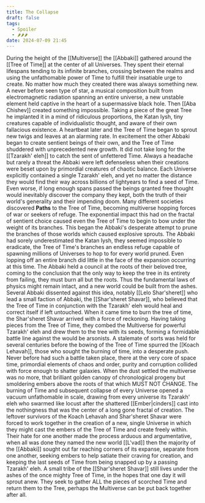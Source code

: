 ```yaml
---
title: The Collapse
draft: false
tags:
  - Spoiler
  - 🌶🌶🌶
date: 2024-07-09 21:45
---
```

During the height of the [[Multiverse]] the [[Abbaki]] gathered around the [[Tree of Time]] at the center of all Universes. They spent their eternal lifespans tending to its infinite branches, crossing between the realms and using the unfathomable power of Time to fulfill their insatiable urge to create. No matter how much they created there was always something new. A never before seen type of star, a musical composition built from electromagnetic radiation spanning an entire universe, a new unstable element held captive in the heart of a supermassive black hole. Then [[Aba Chishev]] created something impossible. Taking a piece of the great Tree he implanted it in a mind of ridiculous proportions, the Katan Iysh, tiny creatures capable of individualistic thought, and aware of their own fallacious existence. A heartbeat later and the Tree of Time began to sprout new twigs and leaves at an alarming rate. In excitement the other Abbaki began to create sentient beings of their own, and the Tree of Time shuddered with unprecedented new growth. 
It did not take long for the [[Tzarakh' eleh]] to catch the sent of unfettered Time. Always a headache but rarely a threat the Abbaki were left defenseless when their creations were beset upon by primordial creatures of chaotic balance. Each Universe explicitly contained a single Tzarakh' eleh, and yet no matter the distance they would find their way across billions of lightyears to find a seed of Time. Even worse, if long enough spans passed the beings granted free thought would inevitably discover the company they kept, both the truth of their world's generality and their impending doom. Many different societies discovered **Paths** to the Tree of Time, becoming multiverse hopping forces of war or seekers of refuge. The exponential impact this had on the fractal of sentient choice caused even the Tree of Time to begin to bow under the weight of its branches. This began the Abbaki's desperate attempt to prune the branches of those worlds which caused explosive sprouts.
The Abbaki had sorely underestimated the Katan Iysh, they seemed impossible to eradicate, the Tree of Time's branches an endless refuge capable of spawning millions of Universes to hop to for every world pruned. Even lopping off an entire branch did little in the face of the expansion occurring at this time. The Abbaki held a council at the roots of their beloved tree, coming to the conclusion that the only way to keep the tree in its entirety from failing, they must burn all but the roots. Thus the fundamental laws of physics might remain intact, and a new world could be built from the ashes. Several Abbaki dissented against this idea, notably [[Lelo Shar'sheret]] who lead a small faction of Abbaki, the [[Shar'sheret Shavar]], who believed that the Tree of Time in conjunction with the Tzarakh' eleh would heal and correct itself if left untouched. 
When it came time to burn the tree of time, the Shar'sheret Shavar arrived with a force of reckoning. Having taking pieces from the Tree of Time, they combed the Multiverse for powerful Tzarakh' eleh and drew them to the tree with its seeds, forming a formidable battle line against the would be arsonists. A stalemate of sorts was held for several centuries before the bowing of the Tree of Time spurred the [[Koach Lehavah]], those who sought the burning of time, into a desperate push.
Never before had such a battle taken place, there at the very core of space time, primordial elements of chaos and order, purity and corruption collided with force enough to shatter galaxies. When the dust settled the multiverse was no more, that brilliant golden canopy of chronological progeny but smoldering embers above the roots of that which MUST NOT CHANGE. The burning of Time and subsequent collapse of every Universe opened a vacuum unfathomable in scale, drawing from every universe its Tzarakh' eleh who swarmed like locust after the shattered [[Ember|cinders]] cast into the nothingness that was the center of a long gone fractal of creation.
The leftover survivors of the Koach Lehavah and Shar'sheret Shavar were forced to work together in the creation of a new, single Universe in which they might cast the embers of the Tree of Time and create freely within. Their hate for one another made the process arduous and argumentative, when all was done they named the new world [[L'vad]] then the majority of the [[Abbaki]] sought out far reaching corners of its expanse, separate from one another, seeking embers to help satiate their craving for creation, and keeping the last seeds of Time from being snapped up by a passing Tzarakh' eleh.
A small tribe of the [[Shar'sheret Shavar]] still lives under the ashes of the once mighty Tree of Time, in the hopes that one day it will sprout anew. They seek to gather ALL the pieces of scorched Time and return them to the Tree, perhaps the Multiverse can be put back together after all.